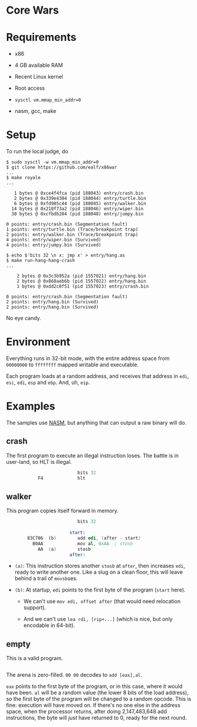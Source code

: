 # Core Wars

# Requirements

- x86
- 4 GB available RAM
- Recent Linux kernel
- Root access
- `sysctl vm.mmap_min_addr=0`

- nasm, gcc, make

# Setup

To run the local judge, do

```
$ sudo sysctl -w vm.mmap_min_addr=0
$ git clone https://github.com/ealf/x86war
...
$ make royale
...

   1 bytes @ 0xce4f4fca (pid 188043) entry/crash.bin
   2 bytes @ 0x339e4304 (pid 188044) entry/turtle.bin
   6 bytes @ 0xfd985c44 (pid 188045) entry/walker.bin
  14 bytes @ 0x210f73a2 (pid 188046) entry/wiper.bin
  38 bytes @ 0xcfbdb204 (pid 188048) entry/jumpy.bin

0 points: entry/crash.bin (Segmentation fault)
1 points: entry/turtle.bin (Trace/breakpoint trap)
2 points: entry/walker.bin (Trace/breakpoint trap)
4 points: entry/wiper.bin (Survived)
4 points: entry/jumpy.bin (Survived)

$ echo $'bits 32 \n x: jmp x' > entry/hang.as
$ make run-hang-hang-crash
...

    2 bytes @ 0x3c3b952a (pid 1557021) entry/hang.bin
    2 bytes @ 0x868aeb6b (pid 1557022) entry/hang.bin
    1 bytes @ 0xdd2c0f51 (pid 1557023) entry/crash.bin

0 points: entry/crash.bin (Segmentation fault)
2 points: entry/hang.bin (Survived)
2 points: entry/hang.bin (Survived)

```

No eye candy.

# Environment

Everything runs in 32-bit mode, with the entire address space
from `00000000` to `ffffffff` mapped writable and executable.

Each program loads at a random address, and receives that address in
`edi`, `esi`, `edi`, `esp` and `ebp`. And, uh, `eip`.

# Examples

The samples use [NASM](https://www.nasm.us/), but anything that can output a raw binary will do.

## crash

The first program to execute an illegal instruction loses. The battle is in user-land, so HLT is illegal.

```asm
                           bits 32
            F4             hlt
```

## walker

This program copies itself forward in memory. 

```asm
                           bits 32
                           
                        start:
        83C706  (b)        add edi, (after - start) 
          B0AA             mov al, 0xAA  ; stosb
            AA  (a)        stosb 
                        after:
```

- `(a)`: This instruction stores another `stosb` at `after`, then increases `edi`, ready to write another one. Like a slug on a clean floor, this will leave behind a trail of `movsb`ses.

- `(b)`: At startup, `edi` points to the first byte of the program (`start` here).

   - We can't use `mov edi, offset after` (that would need relocation support).
   
   - And we can't use `lea rdi, [rip+...]` (which is nice, but only encodable in 64-bit).

## empty

This is a valid program.

```asm
```

The arena is zero-filled. `00 00` decodes to `add [eax],al`.

`eax` points to the first byte of the program, or in this case, where
it would have been. `al` will be a random value (the lower 8 bits of
the load address), so the first byte of the program will be changed to
a random opcode. This is fine: execution will have moved on. If
there's no one else in the address space, when the processor returns,
after doing 2,147,483,648 add instructions, the byte will *just* have
returned to 0, ready for the next round.

